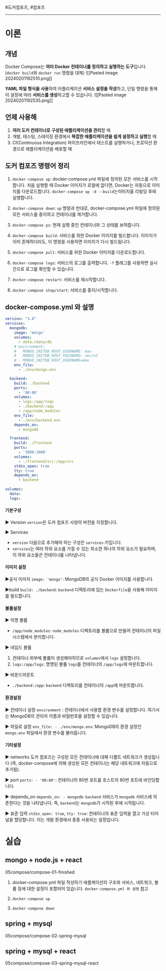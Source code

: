 #도커컴포즈, #컴포즈 

-----
# 이론
## 개념
Docker Compose는 **여러 Docker 컨테이너를 정의하고 실행하는 도구**입니다. (`docker build`와 `docker run` 명령을 대체)
![[Pasted image 20240201192510.png]]

**YAML 파일 형식을 사용**하여 어플리케이션 **서비스 설정을 작성**하고, 단일 명령을 통해 이 설정에 따라 **서비스를 생성**하고할 수 있습니다. 
![[Pasted image 20240201192535.png]]


## 언제 사용해
1. **여러 도커 컨테이너로 구성된 애플리케이션을 관리**할 때
2. 개발, 테스팅, 스테이징 환경에서 **복잡한 애플리케이션을 쉽게 설정하고 실행**할 때
3. CI(Continuous Integration) 파이프라인에서 테스트를 실행하거나, 프로덕션 환경으로 애플리케이션을 배포할 때


## 도커 컴포즈 명령어 정리
1. `docker-compose up`: docker-compose.yml 파일에 정의된 모든 서비스를 시작합니다. 처음 실행할 때 Docker 이미지가 로컬에 없다면, Docker는 자동으로 이미지를 다운로드합니다.  `docker-compose up -d --build`는이미지를 리빌딩 후에 실행합니다.

2. `docker-compose down`: `up` 명령과 반대로, docker-compose.yml 파일에 정의된 모든 서비스를 중지하고 컨테이너를 제거합니다.

3. `docker-compose ps`: 현재 실행 중인 컨테이너와 그 상태를 보여줍니다.

4. `docker-compose build`: 서비스를 위한 Docker 이미지를 빌드합니다. 이미지가 이미 존재하더라도, 이 명령을 사용하면 이미지가 다시 빌드됩니다.

5. `docker-compose pull`: 서비스를 위한 Docker 이미지를 다운로드합니다.

6. `docker-compose logs`: 서비스의 로그를 출력합니다. `-f` 플래그를 사용하면 실시간으로 로그를 확인할 수 있습니다.

7. `docker-compose restart`: 서비스를 재시작합니다.

8. `docker-compose stop/start`: 서비스를 중지/시작합니다.

## docker-compose.yml 와 설명
```yaml
version: "3.8"  
services:  
  mongodb:  
    image: 'mongo'  
    volumes:   
      - data:/data/db  
    # environment:   
    #   MONGO_INITDB_ROOT_USERNAME: max  
    #   MONGO_INITDB_ROOT_PASSWORD: secret      
    # - MONGO_INITDB_ROOT_USERNAME=max    
    env_file:   
      - ./env/mongo.env  

  backend:  
    build: ./backend  
    ports:  
      - '80:80'  
    volumes:   
      - logs:/app/logs  
      - ./backend:/app  
      - /app/node_modules  
    env_file:   
      - ./env/backend.env  
    depends_on:  
      - mongodb  

  frontend:  
    build: ./frontend  
    ports:   
      - '3000:3000'  
    volumes:   
      - ./frontend/src:/app/src  
    stdin_open: true  
    tty: true  
    depends_on:   
      - backend  
  
volumes:   
  data:  
  logs:
```

#### 기본구성
▶ Version
`version`은 도커 컴포즈 사양의 버전을 지정합니다.

▶ Services
- `version` 다음으로 추가해야 하는 구성은 `services` 키입니다.
- `services`는 여러 하위 요소를 가질 수 있는 최소한 하나의 하위 요소가 필요하며, 이 하위 요소들은 컨테이너를 나타냅니다.


#### 이미지 설정
▶공식 이미지
 `image: 'mongo'`: MongoDB의 공식 Docker 이미지를 사용합니다. 

▶build
`build: ./backend`: `backend` 디렉토리에 있는 `Dockerfile`을 사용해 이미지를 빌드합니다.


#### 볼륨설정
▶ 익명 볼륨
- `/app/node_modules`: `node_modules` 디렉토리를 볼륨으로 만들어 컨테이너의 파일 시스템에서 분리합니다.

▶ 네임드 볼륨
1) 컨테이너 외부에 볼륨이 생성해야하므로 `volumes`에서 `logs` 설정합니다.
2) `logs:/app/logs`: 명명된 볼륨 `logs`를 컨테이너의 `/app/logs`에 마운트합니다.

▶ 바운드마운트
- `./backend:/app`: `backend` 디렉토리를 컨테이너의 `/app`에 마운트합니다.


#### 환경설정
▶ 컨테이너 설정
`environment` : 컨테이너에서 사용할 환경 변수를 설정합니다. 여기서는 MongoDB의 관리자 이름과 비밀번호를 설정할 수 있습니다.

▶ 파일로 설정
`env_file: - ./env/mongo.env`: MongoDB의 환경 설정인 `mongo.env` 파일에서 환경 변수를 불러옵니다. 


#### 기타설정
▶ networks
도커 컴포즈는 구성된 모든 컨테이너에 대해 디폴트 네트워크가 생성됩니다 (즉, docker-compose에 의해 생성된 모든 컨테이너는 해당 네트워크에 자동으로 추가됨).

▶ port
`ports: - '80:80'`: 컨테이너의 80번 포트를 호스트의 80번 포트에 바인딩합니다.

▶ depends_on
`depends_on: - mongodb`: `backend` 서비스가 `mongodb` 서비스에 의존한다는 것을 나타냅니다. 즉, `backend`는 `mongodb`가 시작된 후에 시작됩니다.

▶ 표준 입력
`stdin_open: true`, `tty: true`: 컨테이너의 표준 입력을 열고 가상 터미널을 할당합니다. 이는 개발 환경에서 종종 사용되는 설정입니다.


# 실습
## mongo + node.js + react
05compose/compose-01-finished
1) docker-compose.yml 파일 작성하기
애플케이션의 구조와 서비스, 네트워크, 볼륨 등에 대한 설정이 포함되어 있습니다. 
`docker-compose.yml 와 설명` 참고

2) `docker-compose up` 

3) `docker-compose down`

## spring + mysql
05compose/compose-02-spring-mysql

## spring + mysql + react
05compose/compose-03-spring-mysql-react
